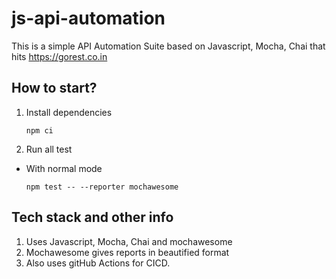 # js-api-automation

This is a simple API Automation Suite based on Javascript, Mocha, Chai that hits https://gorest.co.in

## How to start?

1. Install dependencies

   ```
   npm ci
   ```

2. Run all test

- With normal mode
  ```
  npm test -- --reporter mochawesome
  ```

## Tech stack and other info

1. Uses Javascript, Mocha, Chai and mochawesome
2. Mochawesome gives reports in beautified format
3. Also uses gitHub Actions for CICD.
